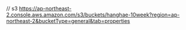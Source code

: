 // s3
https://ap-northeast-2.console.aws.amazon.com/s3/buckets/hanghae-10week?region=ap-northeast-2&bucketType=general&tab=properties
